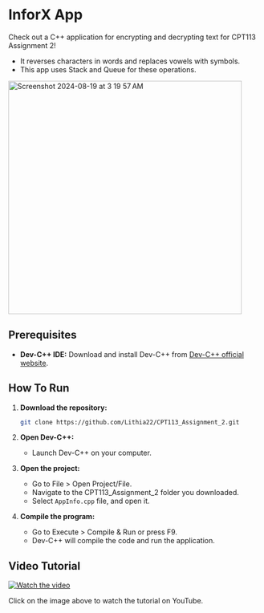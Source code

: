# InforX App

Check out a C++ application for encrypting and decrypting text for CPT113 Assignment 2!
- It reverses characters in words and replaces vowels with symbols.
- This app uses Stack and Queue for these operations.

<img width="465" alt="Screenshot 2024-08-19 at 3 19 57 AM" src="https://github.com/user-attachments/assets/fc070e6b-6ef7-4809-9118-206b71a268ce">

## Prerequisites

- **Dev-C++ IDE:** Download and install Dev-C++ from [Dev-C++ official website](https://www.bloodshed.net/devcpp.html).
  
## How To Run

1. **Download the repository:**

   ```bash
   git clone https://github.com/Lithia22/CPT113_Assignment_2.git

2. **Open Dev-C++:**
   - Launch Dev-C++ on your computer.

3. **Open the project:**
   - Go to File > Open Project/File.
   - Navigate to the CPT113_Assignment_2 folder you downloaded.
   - Select `AppInfo.cpp` file, and open it.

4. **Compile the program:**
   - Go to Execute > Compile & Run or press F9.
   - Dev-C++ will compile the code and run the application.

## Video Tutorial

[![Watch the video](https://github.com/user-attachments/assets/3ee5bae2-0ec2-4a45-9c02-f7e7a4c805bf)](https://youtu.be/HuR3sp6-tX4)

Click on the image above to watch the tutorial on YouTube.


